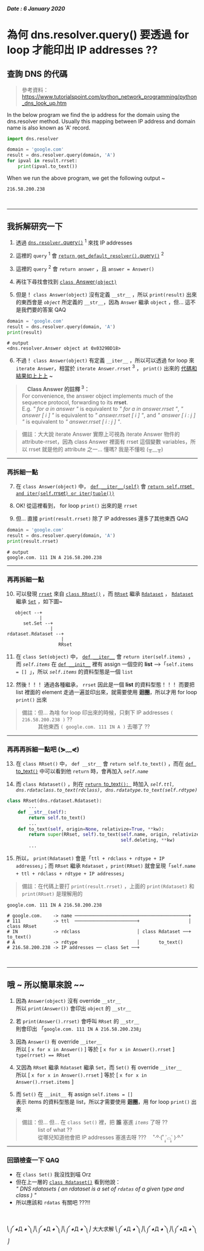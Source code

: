 #####  Date : 6 January 2020
# 為何 dns.resolver.query() 要透過 **for loop** 才能印出 IP addresses ??
  
## **查詢 DNS 的代碼**  

> 參考資料：https://www.tutorialspoint.com/python_network_programming/python_dns_look_up.htm  

In the below program we find the ip address for the domain using the dns.resolver method. Usually this mapping between IP address and domain name is also known as 'A' record.  

```python 
import dns.resolver

domain = 'google.com'
result = dns.resolver.query(domain, 'A')
for ipval in result.rrset:
    print(ipval.to_text())
```
When we run the above program, we get the following output ~  

```Shell
216.58.200.238
```  
</br>

---------------------
## **我拆解研究一下**  

1. 透過 [`dns.resolver.`query`()`](http://www.dnspython.org/docs/1.15.0/dns.resolver-pysrc.html#query) <sup>1</sup> 來找 IP addresses

1. 這裡的 `query` <sup>1</sup> 會 [`return get_default_resolver().`query`()`](http://www.dnspython.org/docs/1.15.0/dns.resolver-pysrc.html#Resolver.query) <sup>2</sup> 

1. 這裡的 `query` <sup>2</sup> 會 `return answer` ，且 `answer = Answer()` 

1. 再往下尋找會找到 [`class `Answer`(object)`](http://www.dnspython.org/docs/1.15.0/dns.resolver-pysrc.html#Answer)

1. 但是！ `class Answer(object)` 沒有定義 `__str__` ，所以 `print(result)` 出來的東西會是 *`object`* 所定義的 `__str__`，因為 `Answer` 繼承 `object` ，但... 這不是我們要的答案 QAQ

```python 
domain = 'google.com'
result = dns.resolver.query(domain, 'A')
print(result)
```
```Shell
# output
<dns.resolver.Answer object at 0x0329BD18>
```
6. 不過！ `class Answer(object)` 有定義 `__iter__` ，所以可以透過 for loop 來 `iterate Answer`，相當於 `iterate Answer.rrset` <sup>3</sup> ， `print()` 出來的 [代碼和結果如上上上](#查詢DNS的代碼) ~  
>　**Class Answer 的註釋 <sup>3</sup>：**   
For convenience, the answer object implements much of the sequence protocol, forwarding to its **rrset**.  
E.g. *" for a in answer "* is equivalent to *" for a in answer.rrset "*,
     *" answer [ i ] "* is equivalent to *" answer.rrset [ i ] "*, and 
     *" answer [ i : j ] "* is equivalent to *" answer.rrset [ i : j ] "*.

> 備註：大大說 iterate Answer 實際上可視為 iterate Answer 物件的 attribute-rrset，因為 class Answer 裡面有 rrset 這個變數 variables，所以 rrset 就是他的 attribute 之一...   懂嗎? 我是不懂啦 (╥﹏╥)

-------------------
### **再拆細一點**

7. 在 `class Answer(object)` 中， [`def __iter__(self)`](http://www.dnspython.org/docs/1.15.0/dns.resolver-pysrc.html#Answer.__iter__) 會 [`return self.`rrset` and iter(self.`rrset`) or iter(tuple())`](http://www.dnspython.org/docs/1.15.0/dns.rrset-pysrc.html) 

1. OK! 從這裡看到， for  loop `print()` 出來的是 `rrset` 

1. 但... 直接 `print(result.rrset)` 除了 IP addresses 還多了其他東西 QAQ

```python 
domain = 'google.com'
result = dns.resolver.query(domain, 'A')
print(result.rrset)
```
```Shell
# output
google.com. 111 IN A 216.58.200.238
```
---------------------
### **再再拆細一點**

10. 可以發現 [`rrset`](http://www.dnspython.org/docs/1.15.0/dns.rrset-module.html) 來自 [`class RRset()`](http://www.dnspython.org/docs/1.15.0/dns.rrset.RRset-class.html) ，而 [`RRset`](http://www.dnspython.org/docs/1.15.0/dns.rrset.RRset-class.html) 繼承 [`Rdataset`](http://www.dnspython.org/docs/1.15.0/dns.rdataset.Rdataset-class.html) ， [`Rdataset`](http://www.dnspython.org/docs/1.15.0/dns.rdataset.Rdataset-class.html) 繼承 [`Set`](http://www.dnspython.org/docs/1.15.0/dns.set.Set-class.html) ，如下圖~

```
   object --+        
            |        
      set.Set --+    
                |    
rdataset.Rdataset --+
                    |
                   RRset
```
11. 在 `class Set(object)` 中， [`def __iter__`](http://www.dnspython.org/docs/1.15.0/dns.set-pysrc.html#Set.__iter__) 會 `return iter(self.items) `，而 *`self.items`* 在 [`def __init__`](http://www.dnspython.org/docs/1.15.0/dns.set-pysrc.html#Set.__init__) 裡有 assign 一個空的 **list** -->「`self.items = [] `」，所以 *`self.items`* 的資料型態是一個 `list` 

12. 然後！！！ 通過各種繼承， `rrset` 因此是一個 **list** 的資料型態！！！  而要把 list 裡面的 element 走過一遍並印出來，就需要使用 **迴圈**，所以才用 for loop `print()` 出來

> 備註：但... 為啥 for loop 印出來的時候，只剩下 IP addresses `( 216.58.200.238 )` ??   
  　　　其他東西 `( google.com. 111 IN A )` 去哪了 ??

---------------------------
### **再再再拆細一點吧 (⋟﹏⋞)**

13. 在 `class RRset()` 中， `def __str__` 會 `return self.to_text()` ，而在 [`def `to_text`()`](http://www.dnspython.org/docs/1.15.0/dns.rrset-pysrc.html#RRset.to_text) 中可以看到他 `return` 時，會再加入 *`self.name`*

1. 而 `class Rdataset()` ，則在 [`return `to_text`(): `](http://www.dnspython.org/docs/1.15.0/dns.rdataset-pysrc.html#Rdataset.to_text)  時加入 *`self.ttl, dns.rdataclass.to_text(rdclass), dns.rdatatype.to_text(self.rdtype)`*

```python
class RRset(dns.rdataset.Rdataset):
        ...
    def __str__(self): 
        return self.to_text() 
        ...
    def to_text(self, origin=None, relativize=True, **kw):
        return super(RRset, self).to_text(self.name, origin, relativize, 
                                          self.deleting, **kw)
        ...
```

15. 所以， `print(Rdataset)` 會是「`ttl + rdclass + rdtype + IP addresses`」；而 `RRset` 繼承 `Rdataset` ，`print(RRset)` 就會呈現「`self.name + ttl + rdclass + rdtype + IP addresses`」

> 備註：在代碼上要打 `print(result.rrset)` ，上面的 `print(Rdataset)` 和 `print(RRset)` 是理解用的

```Shell
google.com. 111 IN A 216.58.200.238

# google.com.    -> name ──────────────────────────────────────────+
# 111            -> ttl  ───────────────────────+                  │ class RRset
# IN             -> rdclass                     │ class Rdataset ──+       to_text()
# A              -> rdtype                      │       to_text()
# 216.58.200.238 -> IP addresses ── class Set ──+
```
</br>

---------------------------
## **哦 ~ 所以簡單來說 ~~**  
1. 因為 `Answer(object)` 沒有 override `__str__`  
   所以 `print(Answer())` 會印出 `object` 的 `__str__`  

1. 若 `print(Answer().rrset)` 會呼叫 `RRset` 的 `__str__ `  
   則會印出 「`google.com. 111 IN A 216.58.200.238`」 

1. 因為 `Answer()` 有 override `__iter__`  
   所以 [ `x for x in Answer()` ] 等於 [ `x for x in Answer().rrset` ]  
   `type(rrset) == RRset`    

1. 又因為 `RRset` 繼承 `Rdataset` 繼承 `Set`，而 `Set()` 有 override `__iter__`  
   所以 [ `x for x in Answer().rrset` ] 等於 [ `x for x in Answer().rrset.items` ]  

1. 而 `Set()` 在 `__init__` 有 assign `self.items = []`   
   表示 items 的資料型態是 list，所以才需要使用 **迴圈**，用 for loop `print()` 出來


> 備註：但... 但... 在 `class Set()` 裡，把 **誰** 塞進 *`items`* 了呀 ??  
  　　　list of what ??  
  　　　從哪兒知道他會把 IP addresses 塞進去呀 ???　 ˚‧º·(˚ ˃̣̣̥⌓˂̣̣̥ )‧º·˚

-----------
### **回頭檢查一下** QAQ

- 在 `class Set()` 我沒找到喵 Orz
- 但在上一層的 [`class Rdataset()`](http://www.dnspython.org/docs/1.15.0/dns.rdataset-pysrc.html#Rdataset) 看到他說：  
*" DNS rdatasets ( an rdataset is a set of `rdatas` of a given type and class ) "*
- 所以應該和 `rdatas` 有關吧 ???!!

</br>
 

 ⎝༼ ◕Д ◕ ༽⎠⎝༼ ◕Д ◕ ༽⎠⎝༼ ◕Д ◕ ༽⎠ 大大求解  ⎝༼ ◕Д ◕ ༽⎠⎝༼ ◕Д ◕ ༽⎠⎝༼ ◕Д ◕ ༽⎠ 
